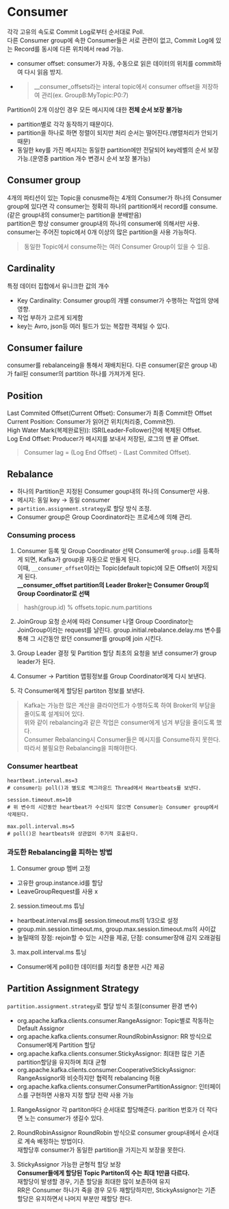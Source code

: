 # Consumer

각각 고유의 속도로 Commit Log로부터 순서대로 Poll.  
다른 Consumer group에 속한 Consumer들은 서로 관련이 없고, Commit Log에 있는 Record를 동시에 다른 위치에서 read 가능.  

- consumer offset: consumer가 자동, 수동으로 읽은 데이터의 위치를 commit하여 다시 읽음 방지.  
- > __consumer_offsets라는 interal topic에서 consumer offset을 저장하여 관리(ex. GroupB:MyTopic:P0:7)

Partition이 2개 이상인 경우 모든 메시지에 대한 **전체 순서 보장 불가능**
- partition별로 각각 동작하기 때문이다.
- partition을 하나로 하면 정렬이 되지만 처리 순서는 떨어진다.(병렬처리가 안되기 때문)
- 동일한 key를 가진 메시지는 동일한 partition에만 전달되어 key레벨의 순서 보장 가능.(운영중 partition 개수 변경시 순서 보장 불가능)

## Consumer group

4개의 파티션이 있는 Topic을 conusme하는 4개의 Consumer가 하나의 Consumer group에 있다면 각 consumer는 정확히 하나의 partition에서 record를 consume.(같은 group내의 consumer는 partition을 분배받음)  
partition은 항상 consumer group내의 하나의 consumer에 의해서만 사용.  
consumer는 주어진 topic에서 0개 이상의 많은 partition을 사용 가능하다.

> 동일한 Topic에서 consume하는 여러 Consumer Group이 있을 수 있음.  

## Cardinality
특정 데이터 집합에서 유니크한 값의 개수

- Key Cardinality: Consumer group의 개별 consumer가 수행하는 작업의 양에 영향. 
- 작업 부하가 고르게 되게함
- key는 Avro, json등 여러 필드가 있는 복잡한 객체일 수 있다.

## Consumer failure
consumer를 rebalanceing을 통해서 재배치된다.
다른 consumer(같은 group 내)가 fail된 consumer의 partition 하나를 가져가게 된다.

## Position
Last Commited Offset(Current Offset): Consumer가 최종 Commit한 Offset   
Current Position: Consumer가 읽어간 위치(처리중, Commit전).  
High Water Mark(복제완료된)): ISR(Leader-Follower)간에 복제된 Offset.  
Log End Offset: Producer가 메시지를 보내서 저장된, 로그의 맨 끝 Offset.  
> Consumer lag = (Log End Offset) - (Last Commited Offset).  


## Rebalance

- 하나의 Partition은 지정된 Consumer goup내의 하나의 Consumer만 사용.
- 메시지: 동일 key -> 동일 consumer
- `partition.assignment.strategy`로 할당 방식 조정.
- Consumer group은 Group Coordinator라는 프로세스에 의해 관리.

### Consuming process

1. Consumer 등록 및 Group Coordinator 선택
Consumer에 `group.id`를 등록하게 되면, Kafka가 group을 자동으로 만들게 된다.  
이때, `__consumer_offset`이라는 Topic(default topic)에 모든 Offset이 저장되게 된다.  
**__consumer_offset partition의 Leader Broker는 Consumer Group의 Group Coordinator로 선택**
> hash(group.id) % offsets.topic.num.partitions

2. JoinGroup 요청 순서에 따라 Consumer 나열
Group Coordinator는 JoinGroup이라는 request를 날린다.
group.initial.rebalance.delay.ms 변수를 통해 그 시간동안 왔던 consumer를 group에 join 시킨다.  

3. Group Leader 결정 및 Partition 할당
최초의 요청을 보낸 consumer가 group leader가 된다.

4. Consumer -> Partition 맵핑정보를 Group Coordinator에게 다시 보낸다.

5. 각 Consumer에게 할당된 partiton 정보를 보낸다.

> Kafka는 가능한 많은 계산을 클라이언트가 수행하도록 하여 Broker의 부담을 줄이도록 설계되어 있다.  
> 위와 같이 rebalancing과 같은 작업은 consumer에게 넘겨 부담을 줄이도록 했다.  
> Consumer Rebalancing시 Consumer들은 메시지를 Consume하지 못한다. 따라서 불필요한 Rebalancing을 피해야한다.

### Consumer heartbeat
```shell
heartbeat.interval.ms=3 
# consumer는 poll()과 별도로 백그라운드 Thread에서 Heartbeats를 보낸다.

session.timeout.ms=10
# 위 변수의 시간동안 heartbeat가 수신되지 않으면 Consumer는 Consumer group에서 삭제된다.

max.poll.interval.ms=5
# poll()은 heartbeats와 상관없이 주기적 호출된다.
```

### 과도한 Rebalancing을 피하는 방법
1. Consumer group 멤버 고정
- 고유한 group.instance.id를 할당
- LeaveGroupRequest를 사용 x

2. session.timeout.ms 튜닝
- heartbeat.interval.ms를 session.timeout.ms의 1/3으로 설정
- group.min.session.timeout.ms, group.max.session.timeout.ms의 사이값
- 늘릴때의 장점: rejoin할 수 있는 시잔을 제공, 단점: consumer장애 감지 오래걸림

3. max.poll.interval.ms 튜닝
- Consumer에게 poll()한 데이터를 처리할 충분한 시간 제공


## Partition Assignment Strategy

`partition.assignment.strategy`로 할당 방식 조절(consumer 환경 변수)

- org.apache.kafka.clients.consumer.RangeAssignor: Topic별로 작동하는 Default Assignor
- org.apache.kafka.clients.consumer.RoundRobinAssignor: RR 방식으로 Consumer에게 Partition 할당 
- org.apache.kafka.clients.consumer.StickyAssignor: 최대한 많은 기존 partition할당을 유지하며 최대 균형
- org.apache.kafka.clients.consumer.CooperativeStickyAssignor: RangeAssignor와 비슷하지만 협력적 rebalancing 허용
- org.apache.kafka.clients.consumer.ConsumerPartitionAssignor: 인터페이스를 구현하면 사용자 지정 할당 전략 사용 가능

1. RangeAssignor
각 partiton마다 순서대로 할당해준다. parition 번호가 더 작다면 노는 consumer가 생길수 있다.

2. RoundRobinAssignor
RoundRobin 방식으로 consumer group내에서 순서대로 계속 배정하는 방법이다.  
재할당후 consumer가 동일한 partition을 가지는지 보장을 못한다.  

3. StickyAssignor
가능한 균형적 할당 보장  
**Consumer들에게 할당된 Topic Partiton의 수는 최대 1만큼 다르다.**  
재할당이 발생할 경우, 기존 할당을 최대한 많이 보존하여 유지  
RR은 Consumer 하나가 죽을 경우 모두 재할당하지만, StickyAssignor는 기존 할당은 유지하면서 나머지 부분만 재할당 한다.